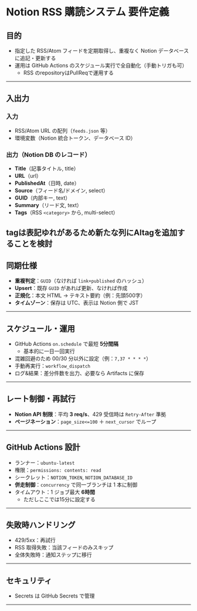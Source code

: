 # Notion RSS 購読システム 要件定義

## 目的
- 指定した RSS/Atom フィードを定期取得し、重複なく Notion データベースに追記・更新する
- 運用は GitHub Actions のスケジュール実行で全自動化（手動トリガも可）
  - RSS のrepositoryはPullReqで運用する

---

## 入出力

### 入力
- RSS/Atom URL の配列（`feeds.json` 等）
- 環境変数（Notion 統合トークン、データベース ID）

### 出力（Notion DB のレコード）
- **Title**（記事タイトル, title）
- **URL**（url）
- **PublishedAt**（日時, date）
- **Source**（フィード名/ドメイン, select）
- **GUID**（内部キー, text）
- **Summary**（リード文, text）
- **Tags**（RSS `<category>` から, multi-select）

tagは表記ゆれがあるため新たな列にAItagを追加することを検討
---

## 同期仕様
- **重複判定**：`GUID`（なければ `link+published` のハッシュ）
- **Upsert**：既存 `GUID` があれば更新、なければ作成
- **正規化**：本文 HTML → テキスト要約（例：先頭500字）
- **タイムゾーン**：保存は UTC、表示は Notion 側で JST

---

## スケジュール・運用
- GitHub Actions `on.schedule` で最短 **5分間隔**
  - 基本的に一日一回実行
- 混雑回避のため 00/30 分以外に設定（例：`7,37 * * * *`）
- 手動再実行：`workflow_dispatch`
- ログ&結果：差分件数を出力、必要なら Artifacts に保存

---

## レート制御・再試行
- **Notion API 制限**：平均 **3 req/s**、429 受信時は `Retry-After` 準拠
- **ページネーション**：`page_size<=100` ＋ `next_cursor` でループ

---

## GitHub Actions 設計
- ランナー：`ubuntu-latest`
- 権限：`permissions: contents: read`
- シークレット：`NOTION_TOKEN`, `NOTION_DATABASE_ID`
- **併走制御**：`concurrency` で同一ブランチは 1 本に制御
- タイムアウト：1 ジョブ最大 **6時間**
  - ただしここでは15分に設定する

---

## 失敗時ハンドリング
- 429/5xx：再試行
- RSS 取得失敗：当該フィードのみスキップ
- 全体失敗時：通知ステップに移行

---

## セキュリティ
- Secrets は GitHub Secrets で管理

---
